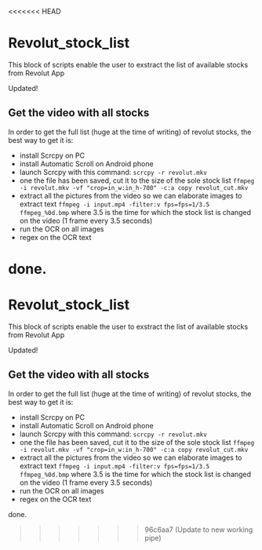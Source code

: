 <<<<<<< HEAD
# Revolut_stock_list
This block of scripts enable the user to exstract the list of available stocks from Revolut App

Updated!

## Get the video with all stocks

In order to get the full list (huge at the time of writing) of revolut stocks, the best way to get it is:

 - install Scrcpy on PC
 - install Automatic Scroll on Android phone
 - launch Scrcpy with this command:
       `scrcpy -r revolut.mkv`
 - one the file has been saved, cut it to the size of the sole stock list
       `ffmpeg -i revolut.mkv -vf "crop=in_w:in_h-700" -c:a copy revolut_cut.mkv`
 - extract all the pictures from the video so we can elaborate images to extract text
       `ffmpeg -i input.mp4 -filter:v fps=fps=1/3.5 ffmpeg_%0d.bmp`
   where 3.5 is the time for which the stock list is changed on the video (1 frame every 3.5 seconds)
 - run the OCR on all images
 - regex on the OCR text

done.
=======
# Revolut_stock_list
This block of scripts enable the user to exstract the list of available stocks from Revolut App

Updated!

## Get the video with all stocks

In order to get the full list (huge at the time of writing) of revolut stocks, the best way to get it is:

 - install Scrcpy on PC
 - install Automatic Scroll on Android phone
 - launch Scrcpy with this command:
       `scrcpy -r revolut.mkv`
 - one the file has been saved, cut it to the size of the sole stock list
       `ffmpeg -i revolut.mkv -vf "crop=in_w:in_h-700" -c:a copy revolut_cut.mkv`
 - extract all the pictures from the video so we can elaborate images to extract text
       `ffmpeg -i input.mp4 -filter:v fps=fps=1/3.5 ffmpeg_%0d.bmp`
   where 3.5 is the time for which the stock list is changed on the video (1 frame every 3.5 seconds)
 - run the OCR on all images
 - regex on the OCR text

done.
>>>>>>> 96c6aa7 (Update to new working pipe)
